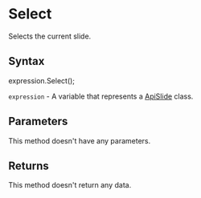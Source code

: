 # Select

Selects the current slide.

## Syntax

expression.Select();

`expression` - A variable that represents a [ApiSlide](../ApiSlide.md) class.

## Parameters

This method doesn't have any parameters.

## Returns

This method doesn't return any data.